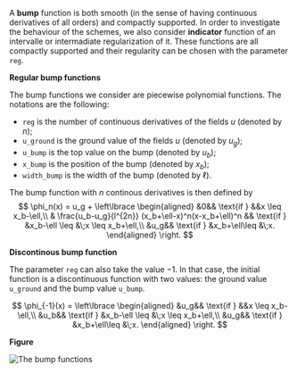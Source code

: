 A **bump** function is both smooth (in the sense of having continuous derivatives of all orders) and compactly supported.
In order to investigate the behaviour of the schemes, we also consider **indicator** function of an intervalle or intermadiate regularization of it.
These functions are all compactly supported and their regularity can be chosen with the parameter `reg`.

**Regular bump functions**

The bump functions we consider are piecewise polynomial functions.
The notations are the following:

- `reg` is the number of continuous derivatives of the fields $u$ (denoted by $n$);
- `u_ground` is the ground value of the fields $u$ (denoted by $u_g$);
- `u_bump` is the top value on the bump (denoted by $u_b$);
- `x_bump` is the position of the bump (denoted by $x_b$);
- `width_bump` is the width of the bump (denoted by $\ell$).

The bump function with $n$ continous derivatives is then defined by
$$
\phi_n(x) = u_g + \left\lbrace
\begin{aligned}
    &0&& \text{if } &&x \leq x_b-\ell,\\
    & \frac{u_b-u_g}{l^{2n}}
        (x_b+\ell-x)^n(x-x_b+\ell)^n && \text{if } &x_b-\ell \leq &\;x \leq x_b+\ell,\\
    &u_g&& \text{if } &x_b+\ell\leq &\;x.
\end{aligned}
\right.
$$

**Discontinous bump function**

The parameter `reg` can also take the value $-1$. In that case, the initial function is a discontinuous function with two values: the ground value `u_ground` and the bump value `u_bump`.

$$
\phi_{-1}(x) = \left\lbrace
\begin{aligned}
    &u_g&& \text{if } &&x \leq x_b-\ell,\\
    &u_b&& \text{if } &x_b-\ell \leq &\;x \leq x_b+\ell,\\
    &u_g&& \text{if } &x_b+\ell\leq &\;x.
\end{aligned}
\right.
$$

**Figure**

![](./Dimension1/Advection/image_bump.png "The bump functions")